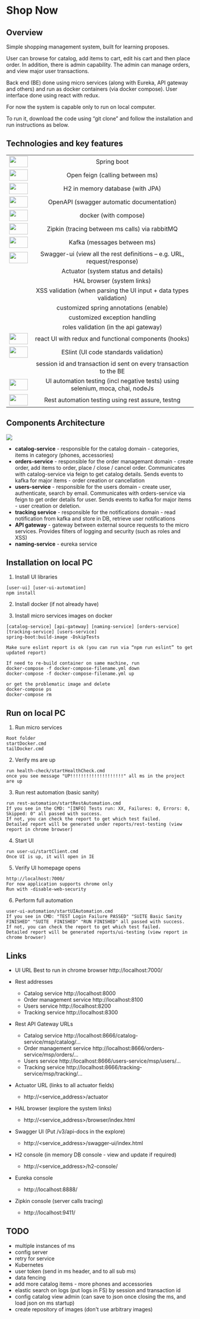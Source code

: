 # Shop Now

## Overview
Simple shopping management system, built for learning proposes.

User can browse for catalog, add items to cart, edit his cart and then place order.
In addition, there is admin capability. The admin can manage orders, and view major user transactions.

Back end (BE) done using micro services (along with Eureka, API gateway and others) and run as docker containers (via docker compose).
User interface done using react with redux.

For now the system is capable only to run on local computer.

To run it, download the code using “git clone” and follow the installation and run instructions as below.

## Technologies and key features

|   |  | 
| :---: | :---: |
|<img src="./documentation/images/spring-boot.png" width="50" height="30">| Spring boot |
|<img src="./documentation/images/openfeign.png" width="50" height="30">| Open feign (calling between ms) |
|<img src="./documentation/images/h2.png" width="50" height="30">| H2 in memory database (with JPA) |
|<img src="./documentation/images/OpenAPI.png" width="50" height="30">| OpenAPI (swagger automatic documentation) |
|<img src="./documentation/images/docker.png" width="50" height="30">| docker (with compose) |
|<img src="./documentation/images/zipkin-logo.png" width="50" height="30">| Zipkin (tracing between ms calls) via rabbitMQ |
|<img src="./documentation/images/kafka.png" width="50" height="30">| Kafka (messages between ms) |
|<img src="./documentation/images/swagger-ui.png" width="50" height="30">| Swagger-ui (view all the rest definitions – e.g. URL, request/response) |
|| Actuator (system status and details) |
|| HAL browser (system links) |
|| XSS validation (when parsing the UI input + data types validation) |
|| customized spring annotations (enable) |
|| customized exception handling |
|| roles validation (in the api gateway) |
|<img src="./documentation/images/react-redux.png" width="50" height="30">| react UI with redux and functional components (hooks) |
|<img src="./documentation/images/ESLint.png" width="50" height="30">| ESlint (UI code standards validation) |
|| session id and transaction id sent on every transaction to the BE |
|<img src="./documentation/images/selenium.png" width="50" height="30">| UI automation testing (incl negative tests) using selenium, moca, chai, nodeJs |
|<img src="./documentation/images/TestNG.png" width="50" height="30">| Rest automation testing using rest assure, testng |

## Components Architecture

<img src="./documentation/architecture.png">

- **catalog-service** - responsible for the catalog domain - categories, items in category (phones, accessories)
- **orders-service** - responsible for the order managemant domain - create order, add items to order, place / close / cancel order. Communicates with catalog-service via feign to get catalog details. Sends events to kafka for major items - order creation or cancellation
- **users-service** - responsible for the users domain - create user, authenticate, search by email. Communicates with orders-service via feign to get order details for user. Sends events to kafka for major items - user creation or deletion.
- **tracking service** - responsible for the notifications domain - read notification from kafka and store in DB, retrieve user notifications
- **API gateway** - gateway between external source requests to the micro services. Provides filters of logging and security (such as roles and XSS)
- **naming-service** - eureka service

## Installation on local PC

1.	Install UI libraries
```
[user-ui] [user-ui-automation]
npm install
```
2.	Install docker (if not already have)

3.	Install micro services images on docker
```
[catalog-service] [api-gateway] [naming-service] [orders-service] [tracking-service] [users-service]
spring-boot:build-image -DskipTests

Make sure eslint report is ok (you can run via “npm run eslint” to get updated report)

If need to re-build container on same machine, run 
docker-compose -f docker-compose-filename.yml down
docker-compose -f docker-compose-filename.yml up

or get the problematic image and delete
docker-compose ps
docker-compose rm
```

## Run on local PC

1.	Run micro services
```
Root folder
startDocker.cmd
tailDocker.cmd
```

2.	Verify ms are up
```
run health-check/startHealthCheck.cmd
once you see message "UP!!!!!!!!!!!!!!!!!!!!" all ms in the project are up
```

3.	Run rest automation (basic sanity)
```
run rest-automation/startRestAutomation.cmd
If you see in the CMD: "[INFO] Tests run: XX, Failures: 0, Errors: 0, Skipped: 0" all passed with success.
If not, you can check the report to get which test failed.
Detailed report will be generated under reports/rest-testing (view  report in chrome browser)
```

4.	Start UI
```
run user-ui/startClient.cmd
Once UI is up, it will open in IE
```

5.	Verify UI homepage opens
```
http://localhost:7000/
For now application supports chrome only
Run with -disable-web-security
```

6.	Perform full automation
```
user-ui-automation/startUIAutomation.cmd
If you see in CMD: "TEST Login Failure PASSED" "SUITE Basic Sanity FINISHED" "SUITE  FINISHED" "RUN FINISHED" all passed with success.
If not, you can check the report to get which test failed.
Detailed report will be generated reports/ui-testing (view report in chrome browser)
```

## Links

-	UI URL
Best to run in chrome browser
http://localhost:7000/

-	Rest addresses
    - Catalog service                       http://localhost:8000
    - Order management service http://localhost:8100
    - Users service                          http://localhost:8200
    - Tracking service                     http://localhost:8300

-	Rest API Gateway URLs
    - Catalog service                       http://localhost:8666/catalog-service/msp/catalog/...
    - Order management service http://localhost:8666/orders-service/msp/orders/...
    - Users service                          http://localhost:8666/users-service/msp/users/...
    - Tracking service                     http://localhost:8666/tracking-service/msp/tracking/...

-	Actuator URL (links to all actuator fields)
    - http://<service_address>/actuator

-	HAL browser (explore the system links)
    - http://<service_address>/browser/index.html

-	Swagger UI  (Put /v3/api-docs in the explore)
    - http://<service_address>/swagger-ui/index.html

-	H2 console  (in memory DB console - view and update if required)
    - http://<service_address>/h2-console/

-	Eureka console
    - http://localhost:8888/

-	Zipkin console (server calls tracing)
    - http://localhost:9411/
    
## TODO

-	multiple instances of ms
-	config server
-	retry for service
-	Kubernetes
-	user token (send in ms header, and to all sub ms)
-	data fencing
-	add more catalog items - more phones and accessories
-	elastic search on logs (put logs in FS) by session and transaction id
-	config catalog view admin (can save  to json once closing the ms, and load json on ms startup)
-	create repository of images (don't use arbitrary images)
